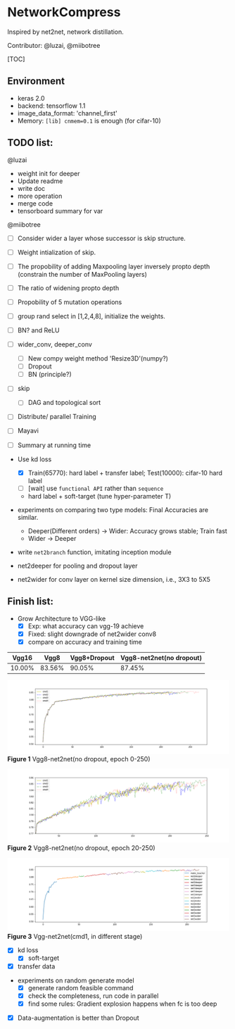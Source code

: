 # NetworkCompress

Inspired by net2net, network distillation.

Contributor: @luzai, @miibotree

[TOC]

## Environment
- keras 2.0
- backend: tensorflow 1.1
- image_data_format: 'channel_first'
- Memory: `[lib] cnmem=0.1` is enough (for cifar-10)


## TODO list:
@luzai 
- weight init for deeper 
- Update readme 
- write doc 
- more operation  
- merge code 
- tensorboard summary for var  

@miibotree
- [ ] Consider wider a layer whose successor is skip structure. 
- [ ] Weight intialization of skip. 
- [ ] The propobility of adding Maxpooling layer inversely propto depth (constrain the number of MaxPooling layers)
- [ ] The ratio of widening propto depth 
- [ ] Propobility of 5 mutation operations 
- [ ] group rand select in [1,2,4,8], initialize the weights.
- [ ] BN? and ReLU
 
- [ ] wider_conv, deeper_conv
    - [ ] New compy weight method 'Resize3D'(numpy?)
    - [ ] Dropout
    - [ ] BN (principle?)
- [ ] skip
    - [ ] DAG and topological sort
- [ ] Distribute/ parallel Training
- [ ] Mayavi
- [ ] Summary at running time

- Use kd loss
  - [x] Train(65770): hard label + transfer label; Test(10000): cifar-10 hard label 
  - [ ] [wait] use `functional API` rather than `sequence`
  - hard label + soft-target (tune hyper-parameter T)
- experiments on  comparing two type models: Final Accuracies are similar.
  - Deeper(Different orders) -> Wider: Accuracy grows stable; Train fast
  - Wider -> Deeper

- write `net2branch` function, imitating inception module
- net2deeper for pooling and dropout layer
- net2wider for conv layer on kernel size dimension, i.e., 3X3 to 5X5

## Finish list:

- Grow Architecture to VGG-like
    - [x] Exp: what accuracy can vgg-19 achieve
    - [x] Fixed: slight downgrade of net2wider conv8
    - [x] compare on accuracy and training time

|Vgg16|Vgg8|Vgg8+Dropout|Vgg8-net2net(no dropout)|
|--|--|---|---|
|10.00%|83.56%|90.05%|87.45%|

![](./doc/0_250.png)
**Figure 1** Vgg8-net2net(no dropout, epoch 0-250)

![](./doc/20_250.png)
**Figure 2** Vgg8-net2net(no dropout, epoch 20-250)

![](./doc/cmd1.png)
**Figure 3** Vgg-net2net(cmd1, in different stage)

- [x] kd loss
    -[x] soft-target
- [x] transfer data
- experiments on random generate model
  - [x] generate random feasible command 
  - [x] check the completeness, run code in parallel
  - [x] find some rules: Gradient explosion happens when fc is too deep
- [x] Data-augmentation is better than Dropout
